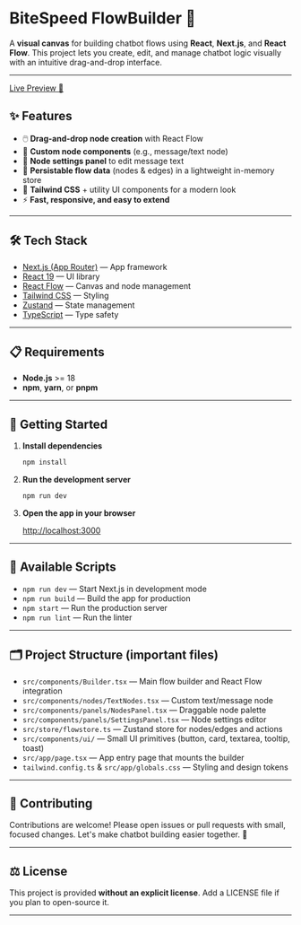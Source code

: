 # BiteSpeed FlowBuilder 🚀

A **visual canvas** for building chatbot flows using **React**, **Next.js**, and **React Flow**. This project lets you create, edit, and manage chatbot logic visually with an intuitive drag-and-drop interface.

---

[Live Preview 🚀](https://bite-speed-assignment-d96i.vercel.app/)

## ✨ Features

- 🖱️ **Drag-and-drop node creation** with React Flow
- 💬 **Custom node components** (e.g., message/text node)
- 📝 **Node settings panel** to edit message text
- 💾 **Persistable flow data** (nodes & edges) in a lightweight in-memory store
- 🎨 **Tailwind CSS** + utility UI components for a modern look
- ⚡ **Fast, responsive, and easy to extend**

---

## 🛠️ Tech Stack

- [Next.js (App Router)](https://nextjs.org/) — App framework
- [React 19](https://react.dev/) — UI library
- [React Flow](https://reactflow.dev/) — Canvas and node management
- [Tailwind CSS](https://tailwindcss.com/) — Styling
- [Zustand](https://zustand-demo.pmnd.rs/) — State management
- [TypeScript](https://www.typescriptlang.org/) — Type safety

---

## 📋 Requirements

- **Node.js** >= 18
- **npm**, **yarn**, or **pnpm**

---

## 🚦 Getting Started

1. **Install dependencies**

   ```bash
   npm install
   ```

2. **Run the development server**

   ```bash
   npm run dev
   ```

3. **Open the app in your browser**

   [http://localhost:3000](http://localhost:3000)

---

## 🧰 Available Scripts

- `npm run dev` — Start Next.js in development mode
- `npm run build` — Build the app for production
- `npm start` — Run the production server
- `npm run lint` — Run the linter

---

## 🗂️ Project Structure (important files)

- `src/components/Builder.tsx` — Main flow builder and React Flow integration
- `src/components/nodes/TextNodes.tsx` — Custom text/message node
- `src/components/panels/NodesPanel.tsx` — Draggable node palette
- `src/components/panels/SettingsPanel.tsx` — Node settings editor
- `src/store/flowstore.ts` — Zustand store for nodes/edges and actions
- `src/components/ui/` — Small UI primitives (button, card, textarea, tooltip, toast)
- `src/app/page.tsx` — App entry page that mounts the builder
- `tailwind.config.ts` & `src/app/globals.css` — Styling and design tokens

---

## 🤝 Contributing

Contributions are welcome! Please open issues or pull requests with small, focused changes. Let's make chatbot building easier together. 🌟

---

## ⚖️ License

This project is provided **without an explicit license**. Add a LICENSE file if you plan to open-source it.

---
